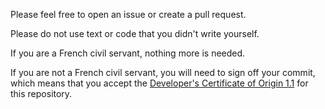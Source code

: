 Please feel free to open an issue or create a pull request.

Please do not use text or code that you didn't write yourself.

If you are a French civil servant, nothing more is needed.

If you are not a French civil servant, you will need to sign off your
commit, which means that you accept the [Developer's Certificate of
Origin 1.1](https://developercertificate.org/) for this repository.
